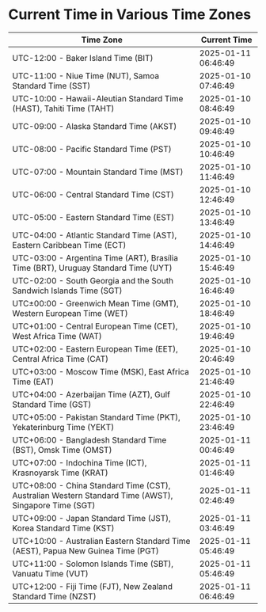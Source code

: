 # Current Time in Various Time Zones

| Time Zone | Current Time |
|-----------|--------------|
| UTC-12:00 - Baker Island Time (BIT) | 2025-01-11 06:46:49 |
| UTC-11:00 - Niue Time (NUT), Samoa Standard Time (SST) | 2025-01-10 07:46:49 |
| UTC-10:00 - Hawaii-Aleutian Standard Time (HAST), Tahiti Time (TAHT) | 2025-01-10 08:46:49 |
| UTC-09:00 - Alaska Standard Time (AKST) | 2025-01-10 09:46:49 |
| UTC-08:00 - Pacific Standard Time (PST) | 2025-01-10 10:46:49 |
| UTC-07:00 - Mountain Standard Time (MST) | 2025-01-10 11:46:49 |
| UTC-06:00 - Central Standard Time (CST) | 2025-01-10 12:46:49 |
| UTC-05:00 - Eastern Standard Time (EST) | 2025-01-10 13:46:49 |
| UTC-04:00 - Atlantic Standard Time (AST), Eastern Caribbean Time (ECT) | 2025-01-10 14:46:49 |
| UTC-03:00 - Argentina Time (ART), Brasília Time (BRT), Uruguay Standard Time (UYT) | 2025-01-10 15:46:49 |
| UTC-02:00 - South Georgia and the South Sandwich Islands Time (SGT) | 2025-01-10 16:46:49 |
| UTC±00:00 - Greenwich Mean Time (GMT), Western European Time (WET) | 2025-01-10 18:46:49 |
| UTC+01:00 - Central European Time (CET), West Africa Time (WAT) | 2025-01-10 19:46:49 |
| UTC+02:00 - Eastern European Time (EET), Central Africa Time (CAT) | 2025-01-10 20:46:49 |
| UTC+03:00 - Moscow Time (MSK), East Africa Time (EAT) | 2025-01-10 21:46:49 |
| UTC+04:00 - Azerbaijan Time (AZT), Gulf Standard Time (GST) | 2025-01-10 22:46:49 |
| UTC+05:00 - Pakistan Standard Time (PKT), Yekaterinburg Time (YEKT) | 2025-01-10 23:46:49 |
| UTC+06:00 - Bangladesh Standard Time (BST), Omsk Time (OMST) | 2025-01-11 00:46:49 |
| UTC+07:00 - Indochina Time (ICT), Krasnoyarsk Time (KRAT) | 2025-01-11 01:46:49 |
| UTC+08:00 - China Standard Time (CST), Australian Western Standard Time (AWST), Singapore Time (SGT) | 2025-01-11 02:46:49 |
| UTC+09:00 - Japan Standard Time (JST), Korea Standard Time (KST) | 2025-01-11 03:46:49 |
| UTC+10:00 - Australian Eastern Standard Time (AEST), Papua New Guinea Time (PGT) | 2025-01-11 05:46:49 |
| UTC+11:00 - Solomon Islands Time (SBT), Vanuatu Time (VUT) | 2025-01-11 05:46:49 |
| UTC+12:00 - Fiji Time (FJT), New Zealand Standard Time (NZST) | 2025-01-11 06:46:49 |
